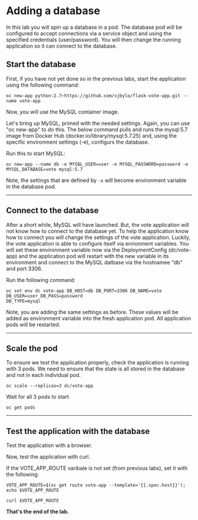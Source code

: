 # Adding a database 

In this lab you will spin up a database in a pod.  The database pod will be configured to accept
connections via a service object and using the specified credentials (user/password). You will then
change the running application so it can connect to the database. 

## Start the database

First, if you have not yet done so in the previous labs, start the application using the following command:

```
oc new-app python:2.7~https://github.com/sjbylo/flask-vote-app.git --name vote-app 
```

Now, you will use the MySQL container image.  

Let's bring up MySQL, primed with the needed settings.  Again, you can use "oc new-app" to do
this.  The below command pulls and runs the mysql:5.7 image from Docker Hub
(docker.io/library/mysql:5.7.25) and, using the specific environment settings (-e), configurs the database. 

Run this to start MySQL:

```
oc new-app --name db -e MYSQL_USER=user -e MYSQL_PASSWORD=password -e MYSQL_DATABASE=vote mysql:5.7
```

Note, the settings that are defined by `-e` will become environment variable in the database pod.

---
## Connect to the database

After a short while, MySQL will have launched.  But, the vote application will not know how to connect to the
database yet.  To help the application know how to connect you will change the settings of the vote
application.  Luckily, the vote application is able to configure itself via enrionment variables.
You will set these environment variable now via the DeploymentConfig (dc/vote-app) and the
application pod will restart with the new variable in its environment and connect to the MySQL
datbase via the hostnamee "db" and port 3306. 

Run the following command:

```
oc set env dc vote-app DB_HOST=db DB_PORT=3306 DB_NAME=vote DB_USER=user DB_PASS=password
DB_TYPE=mysql
```
Note, you are adding the same settings as before.  These values will be added as environment
variable into the fresh application pod. All application pods will be restarted.

---
## Scale the pod

To ensure we test the application properly, check the application is running with 3 pods. We need to ensure that the state is all stored in the database and not in each individual pod.

```
oc scale --replicas=3 dc/vote-app
```

Wait for all 3 pods to start

```
oc get pods
```

---
## Test the application with the database

Test the application with a browser.

Now, test the application with curl.

If the VOTE_APP_ROUTE varibale is not set (from previous labs), set it with the following:

```
VOTE_APP_ROUTE=$(oc get route vote-app --template='{{.spec.host}}'); echo $VOTE_APP_ROUTE
```

```
curl $VOTE_APP_ROUTE 
```

**That's the end of the lab.**

